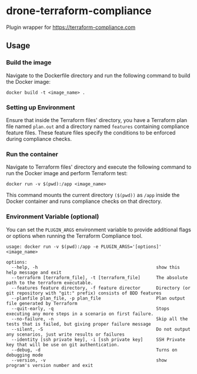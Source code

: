 # drone-terraform-compliance

Plugin wrapper for https://terraform-compliance.com

## Usage

### Build the image

Navigate to the Dockerfile directory and run the following command to build the Docker image:

```
docker build -t <image_name> .
```

### Setting up Environment

Ensure that inside the Terraform files' directory, you have a Terraform plan file named `plan.out` and a directory named `features` containing compliance feature files. These feature files specify the conditions to be enforced during compliance checks.

### Run the container

Navigate to Terraform files' directory and execute the following command to run the Docker image and perform Terraform test:

```
docker run -v $(pwd):/app <image_name>
```

This command mounts the current directory `($(pwd))` as `/app` inside the Docker container and runs compliance checks on that directory.

### Environment Variable (optional)

You can set the `PLUGIN_ARGS` environment variable to provide additional flags or options when running the Terraform Compliance tool.

```
usage: docker run -v $(pwd):/app -e PLUGIN_ARGS='[options]' <image_name>

options:
  --help, -h                                             show this help message and exit   
  --terraform [terraform_file], -t [terraform_file]      The absolute path to the terraform executable.
  --features feature directory, -f feature director      Directory (or git repository with "git:" prefix) consists of BDD features
  --planfile plan_file, -p plan_file                     Plan output file generated by Terraform
  --quit-early, -q                                       Stops executing any more steps in a scenario on first failure.
  --no-failure, -n                                       Skip all the tests that is failed, but giving proper failure message
  --silent, -S                                           Do not output any scenarios, just write results or failures
  --identity [ssh private key], -i [ssh private key]     SSH Private key that will be use on git authentication.
  --debug, -d                                            Turns on debugging mode
  --version, -v                                          show program's version number and exit
```
